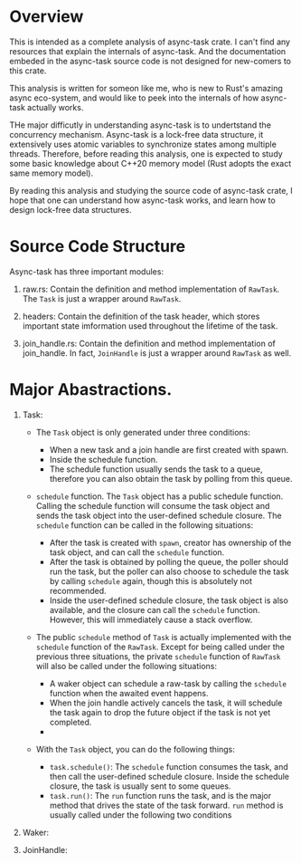 # Overview

This is intended as a complete analysis of async-task crate. I can't find any resources that explain the internals of async-task. And the documentation embeded in the async-task source code is not designed for new-comers to this crate.

This analysis is written for someon like me, who is new to Rust's amazing async eco-system, and would like to peek into the internals of how async-task actually works.

THe major difficutly in understanding async-task is to undertstand the concurrency mechanism. Async-task is a lock-free data structure, it extensively uses atomic variables to synchronize states among multiple threads. Therefore, before reading this analysis, one is expected to study some basic knowledge about C++20 memory model (Rust adopts the exact same memory model).

By reading this analysis and studying the source code of async-task crate, I hope that one can understand how async-task works, and learn how to design lock-free data structures.

# Source Code Structure

Async-task has three important modules:

1. raw.rs: Contain the definition and method implementation of ```RawTask```. The ```Task``` is just a wrapper around ```RawTask```. 

2. headers: Contain the definition of the task header, which stores important state imformation used throughout the lifetime of the task.

3. join_handle.rs: Contain the definition and method implementation of join_handle. In fact, ```JoinHandle``` is just a wrapper around ```RawTask``` as well. 


# Major Abastractions.

1. Task:
    + The ```Task``` object is only generated under three conditions:
        * When a new task and a join handle are first created with spawn.
        * Inside the schedule function.
        * The schedule function usually sends the task to a queue, therefore you can also obtain the task by polling from this queue.

    + ```schedule``` function. The ```Task``` object has a public schedule function. Calling the schedule function will consume the task object and sends the task object into the user-defined schedule closure. The ```schedule``` function can be called in the following situations:
        * After the task is created with ```spawn```, creator has ownership of the task object, and can call the ```schedule``` function.
        * After the task is obtained by polling the queue, the poller should run the task, but the poller can also choose to schedule the task by calling ```schedule``` again, though this is absolutely not recommended.
        * Inside the user-defined schedule closure, the task object is also available, and the closure can call the ```schedule``` function. However, this will immediately cause a stack overflow.
    
    + The public ```schedule``` method of ```Task``` is actually implemented with the ```schedule``` function of the ```RawTask```. Except for being called under the previous three situations, the private ```schedule``` function of ```RawTask``` will also be called under the following situations:
        * A waker object can schedule a raw-task by calling the ```schedule``` function when the awaited event happens.
        * When the join handle actively cancels the task, it will schedule the task again to drop the future object if the task is not yet completed.
        * 

    + With the ```Task``` object, you can do the following things:
        * ```task.schedule()```: The ```schedule``` function consumes the task, and then call the user-defined schedule closure. Inside the schedule closure, the task is usually sent to some queues.
        * ```task.run()```: The ```run``` function runs the task, and is the major method that drives the state of the task forward. ```run``` method is usually called under the following two conditions

2. Waker:

3. JoinHandle:

